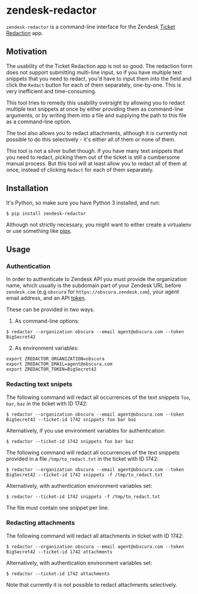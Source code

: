 # zendesk-redactor

`zendesk-redactor` is a command-line interface for the Zendesk [Ticket
Redaction](https://www.zendesk.com/apps/support/ticket-redaction/) app.

## Motivation

The usability of the Ticket Redaction app is not so good. The redaction form does not support submitting multi-line
input, so if you have multiple text snippets that you need to redact, you'd have to input them into the field and click
the `Redact` button for each of them separately, one-by-one. This is very inefficient and time-consuming.

This tool tries to remedy this usability oversight by allowing you to redact multiple text snippets at once by either
providing them as command-line arguments, or by writing them into a file and supplying the path to this file as a
command-line option.

The tool also allows you to redact attachments, although it is currently not possible to do this selectively - it's
either all of them or none of them.

This tool is not a silver bullet though. If you have many text snippets that you need to redact, picking them out of the
ticket is still a cumbersome manual process. But this tool will at least allow you to redact all of them at once,
instead of clicking `Redact` for each of them separately.

## Installation

It's Python, so make sure you have Python 3 installed, and run:

```
$ pip install zendesk-redactor
```

Although not strictly necessary, you might want to either create a virtualenv or use something like
[pipx](https://github.com/pipxproject/pipx).

## Usage

### Authentication

In order to authenticate to Zendesk API you must provide the organization name, which usually is the subdomain part of
your Zendesk URL before `zendesk.com` (e.g `obscura` for `https://obscura.zendesk.com`), your agent email address, and
an API [token](https://developer.zendesk.com/rest_api/docs/support/introduction#using-a-zendesk-api-token).

These can be provided in two ways.

1. As command-line options:

```
$ redactor --organization obscura --email agent@obscura.com --token BigSecret42
```

2. As environment variables:

```
export ZREDACTOR_ORGANIZATION=obscura
export ZREDACTOR_EMAIL=agent@obscura.com
export ZREDACTOR_TOKEN=BigSecret42
```

### Redacting text snipets

The following command will redact all occurrences of the text snippets `foo`, `bar`, `baz` in the ticket with ID 1742:

```
$ redactor --organization obscura --email agent@obscura.com --token BigSecret42 --ticket-id 1742 snippets foo bar baz
```

Alternatively, if you use environment variables for authentication:

```
$ redactor --ticket-id 1742 snippets foo bar baz
```

The following command will redact all occurrences of the text snippets provided in a file `/tmp/to_redact.txt` in the
ticket with ID 1742:

```
$ redactor --organization obscura --email agent@obscura.com --token BigSecret42 --ticket-id 1742 snippets -f /tmp/to_redact.txt
```

Alternatively, with authentication environment variables set:

```
$ redactor --ticket-id 1742 snippets -f /tmp/to_redact.txt
```

The file must contain one snippet per line.

### Redacting attachments

The following command will redact all attachments in ticket with ID 1742:

```
$ redactor --organization obscura --email agent@obscura.com --token BigSecret42 --ticket-id 1742 attachments
```

Alternatively, with authentication environment variables set:

```
$ redactor --ticket-id 1742 attachments
```

Note that currently it is not possible to redact attachments selectively.
